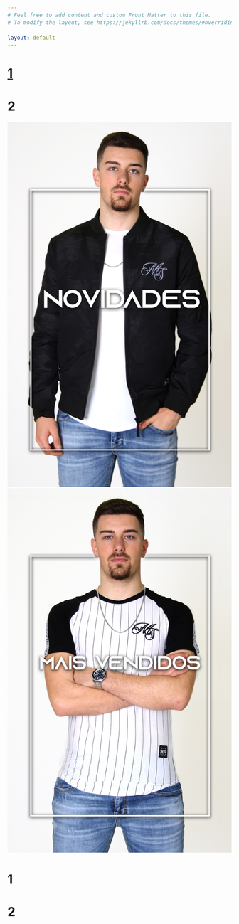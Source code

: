 ```yaml
---
# Feel free to add content and custom Front Matter to this file.
# To modify the layout, see https://jekyllrb.com/docs/themes/#overriding-theme-defaults

layout: default
---
```



<div class="wrapper">
  
  <div class="carousel">
    <div class="inner">
      <a href="{{ site.url }}/tshirts"><div class="slide active">
      	<h1>1</h1>
      </div></a>
      <div class="slide">
        <h1>2</h1>
      </div>
    </div>
    <div class="arrow arrow-left"></div>
    <div class="arrow arrow-right"></div>
  </div>

</div>

<div class="wrapu">
<a href="{{ site.url }}/novo"><img class="banner2" src="/assets/images/novidade.jpg" alt="mens"></a><a href="{{ site.url }}/maisvendidos"><img class="banner3" src="/assets/images/maisvendidos.jpg" alt="mens"></a>
</div>

<div class="wrapper1">
  
  <div class="carousel1">
    <div class="inner">
      <div class="slide1 active">
        <h1>1</h1>
      </div>
      <div class="slide1">
        <h1>2</h1>
      </div>
    </div>
    <div class="arrow arrow-left"></div>
    <div class="arrow arrow-right"></div>
  </div>

</div>

